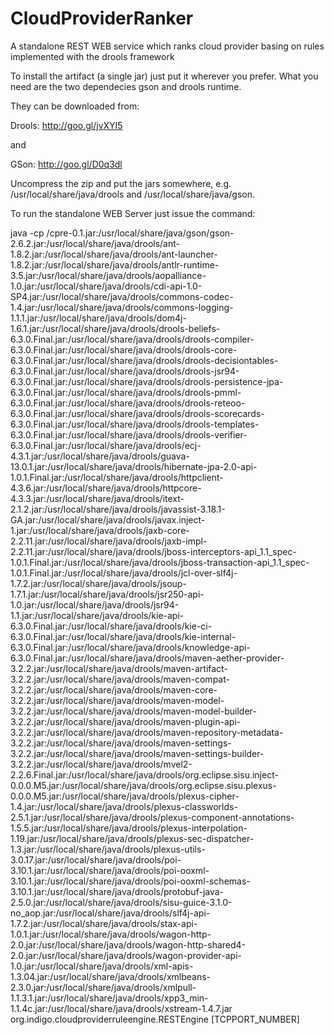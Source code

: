# CloudProviderRanker
A standalone REST WEB service which ranks cloud provider basing on rules implemented with the drools framework

To install the artifact (a single jar) just put it wherever you prefer. What you need are the two dependecies gson and drools runtime.

They can be downloaded from:

Drools: http://goo.gl/jvXYI5

and

GSon: http://goo.gl/D0q3dl

Uncompress the zip and put the jars somewhere, e.g. /usr/local/share/java/drools and /usr/local/share/java/gson.

To run the standalone WEB Server just issue the command:


java -cp <SOMEPATH>/cpre-0.1.jar:/usr/local/share/java/gson/gson-2.6.2.jar:/usr/local/share/java/drools/ant-1.8.2.jar:/usr/local/share/java/drools/ant-launcher-1.8.2.jar:/usr/local/share/java/drools/antlr-runtime-3.5.jar:/usr/local/share/java/drools/aopalliance-1.0.jar:/usr/local/share/java/drools/cdi-api-1.0-SP4.jar:/usr/local/share/java/drools/commons-codec-1.4.jar:/usr/local/share/java/drools/commons-logging-1.1.1.jar:/usr/local/share/java/drools/dom4j-1.6.1.jar:/usr/local/share/java/drools/drools-beliefs-6.3.0.Final.jar:/usr/local/share/java/drools/drools-compiler-6.3.0.Final.jar:/usr/local/share/java/drools/drools-core-6.3.0.Final.jar:/usr/local/share/java/drools/drools-decisiontables-6.3.0.Final.jar:/usr/local/share/java/drools/drools-jsr94-6.3.0.Final.jar:/usr/local/share/java/drools/drools-persistence-jpa-6.3.0.Final.jar:/usr/local/share/java/drools/drools-pmml-6.3.0.Final.jar:/usr/local/share/java/drools/drools-reteoo-6.3.0.Final.jar:/usr/local/share/java/drools/drools-scorecards-6.3.0.Final.jar:/usr/local/share/java/drools/drools-templates-6.3.0.Final.jar:/usr/local/share/java/drools/drools-verifier-6.3.0.Final.jar:/usr/local/share/java/drools/ecj-4.3.1.jar:/usr/local/share/java/drools/guava-13.0.1.jar:/usr/local/share/java/drools/hibernate-jpa-2.0-api-1.0.1.Final.jar:/usr/local/share/java/drools/httpclient-4.3.6.jar:/usr/local/share/java/drools/httpcore-4.3.3.jar:/usr/local/share/java/drools/itext-2.1.2.jar:/usr/local/share/java/drools/javassist-3.18.1-GA.jar:/usr/local/share/java/drools/javax.inject-1.jar:/usr/local/share/java/drools/jaxb-core-2.2.11.jar:/usr/local/share/java/drools/jaxb-impl-2.2.11.jar:/usr/local/share/java/drools/jboss-interceptors-api_1.1_spec-1.0.1.Final.jar:/usr/local/share/java/drools/jboss-transaction-api_1.1_spec-1.0.1.Final.jar:/usr/local/share/java/drools/jcl-over-slf4j-1.7.2.jar:/usr/local/share/java/drools/jsoup-1.7.1.jar:/usr/local/share/java/drools/jsr250-api-1.0.jar:/usr/local/share/java/drools/jsr94-1.1.jar:/usr/local/share/java/drools/kie-api-6.3.0.Final.jar:/usr/local/share/java/drools/kie-ci-6.3.0.Final.jar:/usr/local/share/java/drools/kie-internal-6.3.0.Final.jar:/usr/local/share/java/drools/knowledge-api-6.3.0.Final.jar:/usr/local/share/java/drools/maven-aether-provider-3.2.2.jar:/usr/local/share/java/drools/maven-artifact-3.2.2.jar:/usr/local/share/java/drools/maven-compat-3.2.2.jar:/usr/local/share/java/drools/maven-core-3.2.2.jar:/usr/local/share/java/drools/maven-model-3.2.2.jar:/usr/local/share/java/drools/maven-model-builder-3.2.2.jar:/usr/local/share/java/drools/maven-plugin-api-3.2.2.jar:/usr/local/share/java/drools/maven-repository-metadata-3.2.2.jar:/usr/local/share/java/drools/maven-settings-3.2.2.jar:/usr/local/share/java/drools/maven-settings-builder-3.2.2.jar:/usr/local/share/java/drools/mvel2-2.2.6.Final.jar:/usr/local/share/java/drools/org.eclipse.sisu.inject-0.0.0.M5.jar:/usr/local/share/java/drools/org.eclipse.sisu.plexus-0.0.0.M5.jar:/usr/local/share/java/drools/plexus-cipher-1.4.jar:/usr/local/share/java/drools/plexus-classworlds-2.5.1.jar:/usr/local/share/java/drools/plexus-component-annotations-1.5.5.jar:/usr/local/share/java/drools/plexus-interpolation-1.19.jar:/usr/local/share/java/drools/plexus-sec-dispatcher-1.3.jar:/usr/local/share/java/drools/plexus-utils-3.0.17.jar:/usr/local/share/java/drools/poi-3.10.1.jar:/usr/local/share/java/drools/poi-ooxml-3.10.1.jar:/usr/local/share/java/drools/poi-ooxml-schemas-3.10.1.jar:/usr/local/share/java/drools/protobuf-java-2.5.0.jar:/usr/local/share/java/drools/sisu-guice-3.1.0-no_aop.jar:/usr/local/share/java/drools/slf4j-api-1.7.2.jar:/usr/local/share/java/drools/stax-api-1.0.1.jar:/usr/local/share/java/drools/wagon-http-2.0.jar:/usr/local/share/java/drools/wagon-http-shared4-2.0.jar:/usr/local/share/java/drools/wagon-provider-api-1.0.jar:/usr/local/share/java/drools/xml-apis-1.3.04.jar:/usr/local/share/java/drools/xmlbeans-2.3.0.jar:/usr/local/share/java/drools/xmlpull-1.1.3.1.jar:/usr/local/share/java/drools/xpp3_min-1.1.4c.jar:/usr/local/share/java/drools/xstream-1.4.7.jar org.indigo.cloudproviderruleengine.RESTEngine [TCPPORT_NUMBER]
